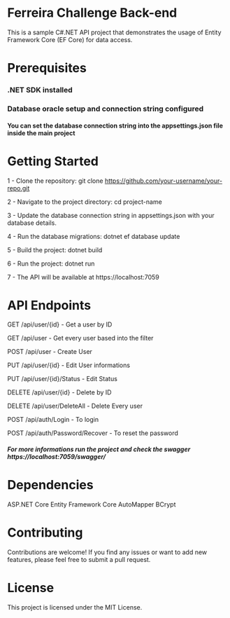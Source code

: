 # Ferreira Challenge Back-end
This is a sample C#.NET API project that demonstrates the usage of Entity Framework Core (EF Core) for data access.

# Prerequisites

### .NET SDK installed

### Database oracle setup and connection string configured

#### You can set the database connection string into the appsettings.json file inside the main project

# Getting Started

1 - Clone the repository: git clone https://github.com/your-username/your-repo.git

2 - Navigate to the project directory: cd project-name

3 - Update the database connection string in appsettings.json with your database details.

4 - Run the database migrations: dotnet ef database update

5 - Build the project: dotnet build

6 - Run the project: dotnet run

7 - The API will be available at https://localhost:7059

# API Endpoints

GET     /api/user/{id} - Get a user by ID

GET     /api/user - Get every user based into the filter

POST    /api/user - Create User

PUT     /api/user/{id} - Edit User informations

PUT     /api/user/{id}/Status - Edit Status

DELETE  /api/user/{id} - Delete by ID

DELETE  /api/user/DeleteAll - Delete Every user

POST    /api/auth/Login - To login

POST    /api/auth/Password/Recover - To reset the password

##### For more informations run the project and check the swagger https://localhost:7059/swagger/


# Dependencies

ASP.NET Core
Entity Framework Core
AutoMapper
BCrypt

# Contributing
Contributions are welcome! If you find any issues or want to add new features, please feel free to submit a pull request.

# License
This project is licensed under the MIT License.